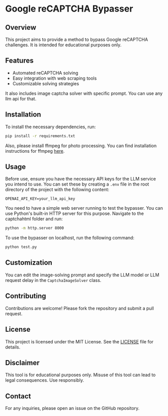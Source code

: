 # Google reCAPTCHA Bypasser

## Overview
This project aims to provide a method to bypass Google reCAPTCHA challenges. It is intended for educational purposes only.

## Features
- Automated reCAPTCHA solving
- Easy integration with web scraping tools
- Customizable solving strategies

It also includes image captcha solver with specific prompt. You can use any llm api for that.

## Installation
To install the necessary dependencies, run:
```bash
pip install -r requirements.txt
```
Also, please install ffmpeg for photo processing. You can find installation instructions for ffmpeg [here](https://ffmpeg.org/download.html).

## Usage
Before use, ensure you have the necessary API keys for the LLM service you intend to use. You can set these by creating a `.env` file in the root directory of the project with the following content:
```
OPENAI_API_KEY=your_llm_api_key
```

You need to have a simple web server running to test the bypasser. You can use Python's built-in HTTP server for this purpose. Navigate to the captchahtml folder and run:
```bash
python -m http.server 8000
```

To use the bypasser on localhost, run the following command:
```bash
python test.py
```

## Customization
You can edit the image-solving prompt and specify the LLM model or LLM request delay in the `CaptchaImageSolver` class.

## Contributing
Contributions are welcome! Please fork the repository and submit a pull request.

## License
This project is licensed under the MIT License. See the [LICENSE](LICENSE) file for details.

## Disclaimer
This tool is for educational purposes only. Misuse of this tool can lead to legal consequences. Use responsibly.

## Contact
For any inquiries, please open an issue on the GitHub repository.
